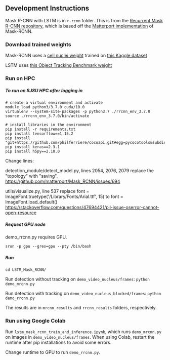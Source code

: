 ## Development Instructions

Mask R-CNN with LSTM is in `r-rcnn` folder.
This is from the [Recurrent Mask R-CNN repository](https://github.com/cechung/R-RCNN),
which is based off the [Matterport implementation](https://github.com/matterport/Mask_RCNN) of Mask-RCNN.

### Download trained weights
Mask-RCNN uses a [cell nuclei weight](https://drive.google.com/file/d/120B-3C-X2AGAcLDrddvFE39VZj-6-pS5/view?usp=sharing) trained on [this Kaggle dataset](https://www.kaggle.com/c/data-science-bowl-2018) 

LSTM uses [this Object Tracking Benchmark weight](https://drive.google.com/file/d/1g0Yxrs4YeA9ft_1Lul-JRNZvEMcIE781/view)

### Run on HPC
##### To run on SJSU HPC after logging in
```
# create a virtual environment and activate
module load python3/3.7.0 cuda/10.0
virtualenv --system-site-packages -p python3.7 ./rrcnn_env_3.7.0
source ./rrcnn_env_3.7.0/bin/activate
```

```
# install libraries in the environment
pip install -r requirements.txt
pip install tensorflow==1.15.2
pip install "git+https://github.com/philferriere/cocoapi.git#egg=pycocotools&subdirectory=PythonAPI"
pip install keras==2.3.1
pip install h5py==2.10.0
```

Change lines:

detection_module/detect_model.py, lines 2054, 2076, 2079 replace the "topology" with "saving".
https://github.com/matterport/Mask_RCNN/issues/694 

utils/visualize.py, line 537 replace font = 	ImageFont.truetype('/Library/Fonts/Arial.ttf', 15) to font = ImageFont.load_default()
https://stackoverflow.com/questions/47694421/pil-issue-oserror-cannot-open-resource 

##### Request GPU node
demo_rrcnn.py requires GPU.
```
srun -p gpu --gres=gpu --pty /bin/bash
```

##### Run
`cd LSTM_Mask_RCNN/`

Run detection without tracking on `demo_video_nucleus/frames`:
`python demo_mrcnn.py`

Run detection with tracking on `demo_video_nucleus_blocked/frames`:
`python demo_rrcnn.py`

The results are in `mrcnn_results` and `rrcnn_results` folders, respectively.

### Run using Google Colab
Run `lstm_mask_rcnn_train_and_inference.ipynb`, which runs `demo_mrcnn.py` on images in `demo_video_nucleus/frames`.
When using Colab, restart the runtime after pip installations to avoid some errors.

Change runtime to GPU to run `demo_rrcnn.py`. 
